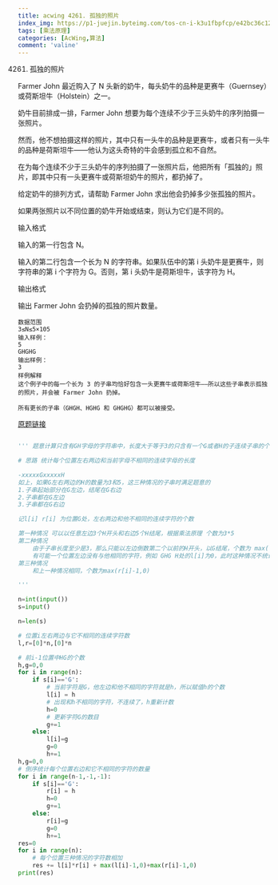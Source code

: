 ```yaml
---
title: acwing 4261. 孤独的照片
index_img: https://p1-juejin.byteimg.com/tos-cn-i-k3u1fbpfcp/e42bc36c123847c5b40f3cdaba9af06b~tplv-k3u1fbpfcp-watermark.image
tags: [乘法原理]
categories: [AcWing,算法]
comment: 'valine'
---
```



4261. 孤独的照片
 

Farmer John 最近购入了 N 头新的奶牛，每头奶牛的品种是更赛牛（Guernsey）或荷斯坦牛（Holstein）之一。

奶牛目前排成一排，Farmer John 想要为每个连续不少于三头奶牛的序列拍摄一张照片。

然而，他不想拍摄这样的照片，其中只有一头牛的品种是更赛牛，或者只有一头牛的品种是荷斯坦牛——他认为这头奇特的牛会感到孤立和不自然。

在为每个连续不少于三头奶牛的序列拍摄了一张照片后，他把所有「孤独的」照片，即其中只有一头更赛牛或荷斯坦奶牛的照片，都扔掉了。

给定奶牛的排列方式，请帮助 Farmer John 求出他会扔掉多少张孤独的照片。

如果两张照片以不同位置的奶牛开始或结束，则认为它们是不同的。

输入格式

输入的第一行包含 N。

输入的第二行包含一个长为 N 的字符串。如果队伍中的第 i 头奶牛是更赛牛，则字符串的第 i 个字符为 G。否则，第 i 头奶牛是荷斯坦牛，该字符为 H。

输出格式

输出 Farmer John 会扔掉的孤独的照片数量。
```
数据范围
3≤N≤5×105
输入样例：
5
GHGHG
输出样例：
3
样例解释
这个例子中的每一个长为 3 的子串均恰好包含一头更赛牛或荷斯坦牛——所以这些子串表示孤独的照片，并会被 Farmer John 扔掉。

所有更长的子串（GHGH、HGHG 和 GHGHG）都可以被接受。
```
[原题链接](https://www.acwing.com/problem/content/description/4264/)



```py

''' 题意计算只含有GH字母的字符串中，长度大于等于3的只含有一个G或者H的子连续子串的个数

# 思路 统计每个位置左右两边和当前字母不相同的连续字母的长度

-xxxxxGxxxxxH
如上，如果G左右两边的H的数量为3和5，这三种情况的子串时满足题意的
1.子串起始部分在G左边，结尾在G右边  
2.子串都在G左边
3.子串都在G右边

记l[i] r[i] 为位置G处，左右两边和他不相同的连续字符的个数

第一种情况 可以以任意左边3个H开头和右边5个H结尾，根据乘法原理 个数为3*5
第二种情况 
    由于子串长度至少是3，那么只能以左边倒数第二个以前的H开头，以G结尾，个数为 max(l[i]-1,0) 
    有可能一个位置左边没有与他相同的字符，例如 GHG H处的l[i]为0，此时这种情况不统计，防止l[i]-1=-1导致结果错误，所以取0
第三种情况
    和上一种情况相同，个数为max(r[i]-1,0)

'''

n=int(input())
s=input()

n=len(s)

# 位置i左右两边与它不相同的连续字符数
l,r=[0]*n,[0]*n

# 前i-1位置中HG的个数
h,g=0,0
for i in range(n):
    if s[i]=='G':
        # 当前字符是G，他左边和他不相同的字符就是h，所以赋值h的个数
        l[i] = h
        # 出现和h不相同的字符，不连续了，h重新计数
        h=0
        # 更新字符G的数目
        g+=1
    else:
        l[i]=g
        g=0
        h+=1
h,g=0,0
# 倒序统计每个位置右边和它不相同的字符的数量
for i in range(n-1,-1,-1):
    if s[i]=='G':
        r[i] = h
        h=0
        g+=1
    else:
        r[i]=g
        g=0
        h+=1
res=0
for i in range(n):
    # 每个位置三种情况的字符数相加
    res += l[i]*r[i] + max(l[i]-1,0)+max(r[i]-1,0)
print(res)
```  